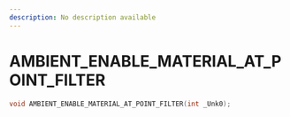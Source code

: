 ```yaml
---
description: No description available 
---
```


# AMBIENT_ENABLE_MATERIAL_AT_POINT_FILTER

```cpp
void AMBIENT_ENABLE_MATERIAL_AT_POINT_FILTER(int _Unk0);
```